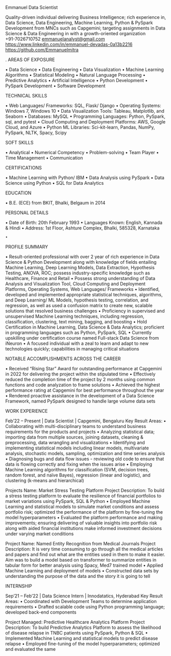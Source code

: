 Emmanuel
Data Scientist

Quality-driven individual delivering Business Intelligence; rich experience in, Data Science, Data Engineering, Machine Learning, Python & PySpark  Development from MNCs such as Capgemini; targeting assignments in Data Science & Data Engineering in with a growth-oriented organization	
+91-7026710752
emmanuelanalyst@gmail.com
https://www.linkedin.com/in/emmanuel-devadas-0a13b2216
https://github.com/Emmanuelmitra


 .
AREAS OF EXPOSURE

•	Data Science
•	Data Engineering
•	Data Visualization
•	Machine Learning Algorithms
•	Statistical Modeling
•	Natural Language Processing 
•	Predictive Analytics
•	Artificial Intelligence
•	Python Development 
•	PySpark Development
•	Software Development


TECHNICAL SKILLS

•	Web Languages/ Frameworks: SQL, Flask/ Django
•	Operating Systems: Windows 7, Windows 10
•	Data Visualization Tools: Tableau, Matplotlib, and Seaborn
•	Databases: MySQL
•	Programming Languages: Python, PySpark, sql, and pytest 
•	Cloud Computing and Deployment Platforms: AWS, Google Cloud, and Azure
•	Python ML Libraries: Sci-kit-learn, Pandas, NumPy, PySpark, NLTK, Spacy, Scipy



SOFT SKILLS

•	Analytical
•	Numerical Competency
•	Problem-solving
•	Team Player
•	Time Management
•	Communication






CERTIFICATIONS

•	Machine Learning with Python/ IBM
•	Data Analysis using PySpark
•	Data Science using Python
•	SQL for Data Analytics


EDUCATION

•	B.E. (ECE) from BKIT, Bhalki, Belgaum in 2014


PERSONAL DETAILS

•	Date of Birth: 20th February 1993
•	Languages Known: English, Kannada & Hindi
•	Address: 1st Floor, Ashture Complex, Bhalki, 585328, Karnataka



	•		
PROFILE SUMMARY	 		

•	Result-oriented professional with over 2 year of rich experience in Data Science & Python Development  along with knowledge of fields entailing Machine Learning, Deep Learning Models, Data Extraction, Hypothesis Testing, ANOVA, ROC; possess industry-specific knowledge such as Healthcare, Finance and Retail 
•	Possess strong understanding of Data Analysis and Visualization Tool, Cloud Computing and Deployment Platforms, Operating Systems, Web Languages/ Frameworks
•	Identified, developed and implemented appropriate statistical techniques, algorithms, and Deep Learning/ ML Models, hypothesis testing, correlation, and regression, as well as used a confusion matrix to create new, scalable solutions that resolved business challenges
•	Proficiency in supervised and unsupervised Machine Learning techniques, including regression, classification, clustering, text mining, bagging, and boosting
•	Hold Certification in Machine Learning, Data Science & Data Analytics; proficient in programming languages such as Python, PySpark, SQL
•	Currently upskilling under certification course named Full-stack Data Science from iNeuron
•	A focused individual with a zeal to learn and adapt to new technologies quickly; capabilities in managing critical situations

NOTABLE ACCOMPLISHMENTS ACROSS THE CAREER	 		

•	Received “Rising Star” Award for outstanding performance at Capgemini in 2022 for delivering the project within the stipulated time 
•	Effectively reduced the completion time of the project by 2 months using common functions and code analyzation to frame solutions
•	Achieved the highest performance rating at Capgemini for best performance throughout the year
•	Rendered proactive assistance in the development of a Data Science Framework, named PySpark designed to handle large volume data sets

WORK EXPERIENCE	 		

Feb’22 – Present | Data Scientist | Capgemini, Bengaluru
Key Result Areas:
•	Collaborating with multi-disciplinary teams to understand business requirements for the products and projects
•	Analyzing statistical data; importing data from multiple sources, joining datasets, cleaning & preprocessing, data wrangling and visualizations
•	Identifying and implementing statistical models including linear models, multivariate analysis, stochastic models, sampling, optimization and time series analysis
•	Diagnosing bugs and data flow issues - reviewing old code to ensure that data is flowing correctly and fixing when the issues arise
•	Employing Machine Learning algorithms for classification (SVM, decision trees, random forest, and naïve Bayes), regression (linear and logistic), and clustering (k-means and hierarchical)

Projects Name: Market Stress Testing Platform
Project Description: To build a stress testing platform to evaluate the resilience of financial portfolios to market variations using PySpark, SQL & Python
•	Employed Machine Learning and statistical models to simulate market conditions and assess portfolio risk; optimized the performance of the platform by fine-tuning the model hyperparameters
•	Evaluated the platform performance and making improvements; ensuring delivering of valuable insights into portfolio risk along with aided financial institutions make informed investment decisions under varying market conditions


Project Name: Named Entity Recognition from Medical Journals
Project Description: It is very time consuming to go through all the medical articles and papers and find out what are the entities used in them to make it easier. Aim was to build a model based on transformer to summarize entities in tabular form for better analysis using Spacy, Med7 trained model
•	Applied Machine Learning and deployment of models
•	Constructed data sets by understanding the purpose of the data and the story it is going to tell

INTERNSHIP	 		

Sep’21 – Feb’22 | Data Science Intern | Innodatatics, Hyderabad
Key Result Areas:
•	Coordinated with Development Teams to determine application requirements
•	Drafted scalable code using Python programming language; developed back-end components

Project Managed: Predictive Healthcare Analytics Platform
Project Description: To build Predictive Analytics Platform to assess the likelihood of disease relapse in TNBC  patients using PySpark, Python & SQL
•	Implemented Machine Learning and statistical models to predict disease relapse
•	Employed fine-tuning of the model hyperparameters; optimized and evaluated the same

